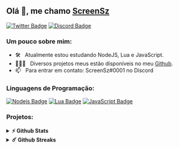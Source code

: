 ## Olá 👋, me chamo [ScreenSz](https://github.com/ScreenSz/)

[![Twitter Badge](https://img.shields.io/badge/Twitter-1DA1F2?style=flat-square&logo=twitter&logoColor=white)](https://twitter.com/ScreenSz)
[![Discord Badge](https://img.shields.io/badge/Discord-%237289DA.svg?style=flat-square&logo=discord&logoColor=white)](https://discord.gg/)



### Um pouco sobre mim:

- 🛠 &nbsp; Atualmente estou estudando NodeJS, Lua e JavaScript.
- 👨🏻‍💻 &nbsp; Diversos projetos meus estão disponíveis no meu [Github](https://github.com/ScreenSz?tab=repositories).
- 📫 &nbsp; Para entrar em contato: ScreenSz#0001 no Discord

### Linguagens de Programação:

[![Nodejs Badge](https://img.shields.io/badge/Node.js-43853D?style=flat-square&logo=node.js&logoColor=white)](https://nodejs.org/en/)
[![Lua Badge](https://img.shields.io/badge/Lua-2C2D72?style=flat-square&logo=lua&logoColor=white)](https://www.lua.org/)
[![JavaScript Badge](https://img.shields.io/badge/JavaScript-F7DF1E?style=flat-square&logo=javascript&logoColor=black)](https://www.javascript.com/)


### Projetos:

<details> 
  <summary><b>⚡ Github Stats</b></summary>

<img height="180em" src="https://github-readme-stats.vercel.app/api?username=ScreenSz&show_icons=true&hide_border=true&&count_private=true&include_all_commits=true&theme=radical" />
<img height="180em" src="https://github-readme-stats.vercel.app/api/top-langs/?username=ScreenSz&exclude_repo=KNN-Image-Classification&show_icons=true&hide_border=true&layout=compact&langs_count=8&theme=radical"/>
</details>

<details> 
  <summary><b>☄️ Github Streaks</b></summary>

<img height="180em" src="https://github-readme-streak-stats.herokuapp.com/?user=Tevichu&hide_border=true&theme=radical" />
</details>
